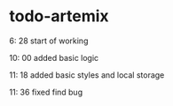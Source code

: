 # todo-artemix
6: 28 start of working

10: 00 added basic logic

11: 18 added basic styles and local storage

11: 36 fixed find bug
